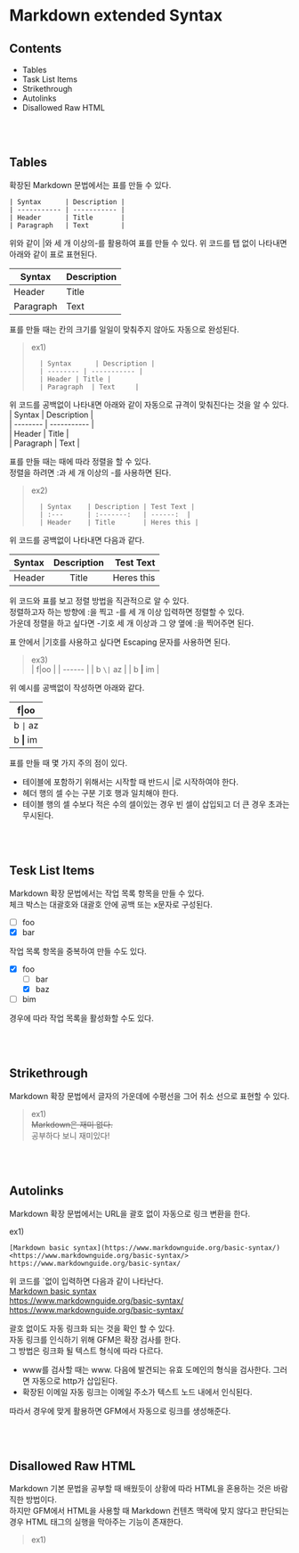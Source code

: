 # Markdown extended Syntax

## Contents
* Tables
* Task List Items
* Strikethrough
* Autolinks
* Disallowed Raw HTML  

<br><br>
## Tables
확장된 Markdown 문법에서는 표를 만들 수 있다.

    | Syntax      | Description |
    | ----------- | ----------- |
    | Header      | Title       |
    | Paragraph   | Text        |
위와 같이 |와 세 개 이상의-를 활용하여 표를 만들 수 있다. 위 코드를 탭 없이 나타내면 아래와 같이 표로 표현된다.  

| Syntax      | Description |
| ----------- | ----------- |
| Header      | Title       |
| Paragraph   | Text        |

표를 만들 때는 칸의 크기를 일일이 맞춰주지 않아도 자동으로 완성된다.

> ex1)  
> 
>       | Syntax      | Description |
>       | -------- | ----------- |
>       | Header | Title |
>       | Paragraph  | Text     |

위 코드를 공백없이 나타내면 아래와 같이 자동으로 규격이 맞춰진다는 것을 알 수 있다.  
 | Syntax      | Description |  
 | -------- | ----------- |  
 | Header | Title |  
 | Paragraph  | Text       |

표를 만들 때는 때에 따라 정렬을 할 수 있다.  
정렬을 하려면 :과 세 개 이상의 -를 사용하면 된다.   

> ex2)  
> 
>       | Syntax    | Description | Test Text |  
>       | :---      | :-------:   | ------:  |  
>       | Header    | Title       | Heres this |  



위 코드를 공백없이 나타내면 다음과 같다.

| Syntax    | Description | Test Text |
| :---      | :-------:   | ------:  |
| Header    | Title       | Heres this |


위 코드와 표를 보고 정렬 방법을 직관적으로 알 수 있다.  
정렬하고자 하는 방향에 :을 찍고 -를 세 개 이상 입력하면 정렬할 수 있다.  
가운데 정렬을 하고 싶다면 -기호 세 개 이상과 그 양 옆에 :을 찍어주면 된다.  

표 안에서 |기호를 사용하고 싶다면 Escaping 문자를 사용하면 된다.   
> ex3)  
>       | f\|oo  |
>       | ------ |
>       | b `\|` az |
>       | b **\|** im |  

위 예시를 공백없이 작성하면 아래와 같다.  

| f\|oo  |
| ------ |
| b `\|` az |
| b **\|** im |


표를 만들 때 몇 가지 주의 점이 있다.  

* 테이블에 포함하기 위해서는 시작할 때 반드시 |로 시작하여야 한다.  
* 헤더 행의 셀 수는 구분 기호 행과 일치해야 한다. 
* 테이블 행의 셀 수보다 적은 수의 셀이있는 경우 빈 셀이 삽입되고 더 큰 경우 초과는 무시된다.  

<br><br>
## Tesk List Items  
Markdown  확장 문법에서는 작업 목록 항목을 만들 수 있다.  
체크 박스는 대괄호와 대괄호 안에 공백 또는 x문자로 구성된다.  

- [ ] foo  
- [x] bar  

작업 목록 항목을 중복하여 만들 수도 있다.  

- [x] foo  
    - [ ] bar
    - [x] baz  
- [ ] bim  

경우에 따라 작업 목록을 활성화할 수도 있다.  

<br><br>
## Strikethrough  
Markdown 확장 문법에서 글자의 가운데에 수평선을 그어 취소 선으로 표현할 수 있다.   
>ex1)  
>~~Markdown은 재미 없다.~~  
>공부하다 보니 재미있다!  


<br><br>
## Autolinks  
Markdown 확장 문법에서는 URL을 괄호 없이 자동으로 링크 변환을 한다.  

ex1)  
```
[Markdown basic syntax](https://www.markdownguide.org/basic-syntax/)  
<https://www.markdownguide.org/basic-syntax/>  
https://www.markdownguide.org/basic-syntax/
```

위 코드를 `없이 입력하면 다음과 같이 나타난다.  
[Markdown basic syntax](https://www.markdownguide.org/basic-syntax/)  
<https://www.markdownguide.org/basic-syntax/>  
https://www.markdownguide.org/basic-syntax/

괄호 없이도 자동 링크화 되는 것을 확인 할 수 있다.  
자동 링크를 인식하기 위해 GFM은 확장 검사를 한다.  
그 방법은 링크화 될 텍스트 형식에 따라 다르다.  

* www를 검사할 때는 www. 다음에 발견되는 유효 도메인의 형식을 검사한다. 그러면 자동으로 http가 삽입된다.  
* 확장된 이메일 자동 링크는 이메일 주소가 텍스트 노드 내에서 인식된다.  

따라서 경우에 맞게 활용하면 GFM에서 자동으로 링크를 생성해준다.  


<br><br>
## Disallowed Raw HTML  
Markdown 기본 문법을 공부할 때 배웠듯이 상황에 따라 HTML을 혼용하는 것은 바람직한 방법이다.  
하지만 GFM에서 HTML을 사용할 때 Markdown 컨텐츠 맥락에 맞지 않다고 판단되는 경우 HTML 태그의 실행을 막아주는 기능이 존재한다.  
> ex1)  
> <strong> <title> <style>
> <blockquote>
>   <xmp> is disallowed.  <XMP> is also disallowed.
> </blockquote>  

위 예시와 같이 몇몇 태그는 텍스트 그대로 출력이 된다.  
이러한 태그는 정해져 있으니 알아 두 도록 하자.  

* <title>
* <textarea>
* <style>
* <xmp>
* <iframe>
* <noembed>
* <noframes>
* <script>
* <plaintext>

이 외의 모든 HTML태그는 혼용하여 사용할 수 있다.  
